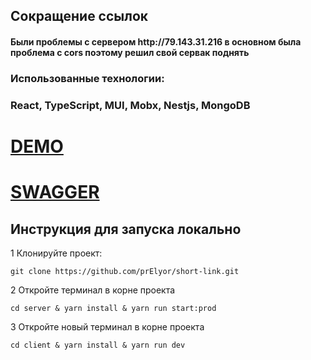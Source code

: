 <h2> Сокращение ссылок </h2>

<h4>Были проблемы с сервером http://79.143.31.216 в основном была проблема с cors
 поэтому решил свой сервак поднять
</h4>

<h3>Использованные технологии:</h3>
<h3>React, TypeScript, MUI, Mobx, Nestjs, MongoDB</h3>

<h1><a href="https://short-link-beta.vercel.app/">DEMO</a></h1>
<h1><a href="https://short-linkk.herokuapp.com/api/docs/">SWAGGER</a></h1>


<h2>Инструкция для запуска локально</h2>

1 Клонируйте проект:

    git clone https://github.com/prElyor/short-link.git


2 Откройте терминал в корне проекта

    cd server & yarn install & yarn run start:prod

3 Откройте новый терминал в корне проекта

    cd client & yarn install & yarn run dev

